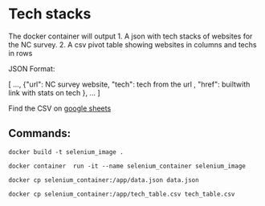 # Tech stacks

The docker container will output 
    1. A json with tech stacks of websites for the NC survey.
    2. A csv pivot table showing websites in columns and techs in rows 

 
JSON Format:

[ ..., {"url": NC survey website, "tech": tech from the url , "href": builtwith link with stats on tech }, ... ]

Find the CSV on [google sheets](https://docs.google.com/spreadsheets/d/1oOBfaKLSQAeOB4V7gwjQYyeOdz6a5IBmkH_Lr2Kzn40/edit?usp=sharing)

## Commands:
```
docker build -t selenium_image .

docker container  run -it --name selenium_container selenium_image

docker cp selenium_container:/app/data.json data.json

docker cp selenium_container:/app/tech_table.csv tech_table.csv
```
